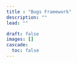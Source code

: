 ```yaml
---
title : "Bugs Framework"
description: ""
lead: ""

draft: false
images: []
cascade:
  toc: false
---
```


